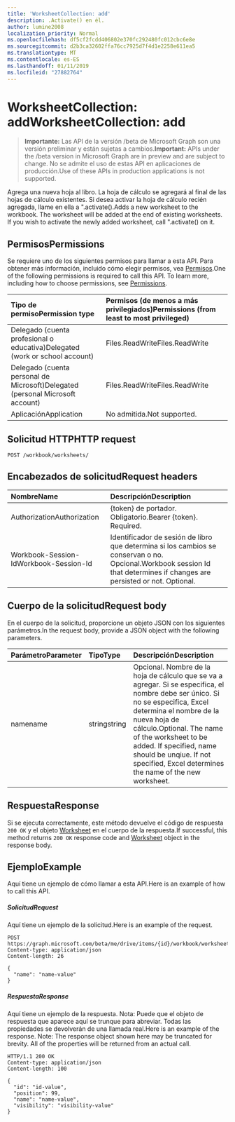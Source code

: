 ```yaml
---
title: 'WorksheetCollection: add'
description: .Activate() en él.
author: lumine2008
localization_priority: Normal
ms.openlocfilehash: df5cf2fcdd406802e370fc292480fc012cbc6e8e
ms.sourcegitcommit: d2b3ca32602ffa76cc7925d7f4d1e2258e611ea5
ms.translationtype: MT
ms.contentlocale: es-ES
ms.lasthandoff: 01/11/2019
ms.locfileid: "27882764"
---
```

# <a name="worksheetcollection-add"></a><span data-ttu-id="e3d97-103">WorksheetCollection: add</span><span class="sxs-lookup"><span data-stu-id="e3d97-103">WorksheetCollection: add</span></span>

> <span data-ttu-id="e3d97-104">**Importante:** Las API de la versión /beta de Microsoft Graph son una versión preliminar y están sujetas a cambios.</span><span class="sxs-lookup"><span data-stu-id="e3d97-104">**Important:** APIs under the /beta version in Microsoft Graph are in preview and are subject to change.</span></span> <span data-ttu-id="e3d97-105">No se admite el uso de estas API en aplicaciones de producción.</span><span class="sxs-lookup"><span data-stu-id="e3d97-105">Use of these APIs in production applications is not supported.</span></span>

<span data-ttu-id="e3d97-p102">Agrega una nueva hoja al libro. La hoja de cálculo se agregará al final de las hojas de cálculo existentes. Si desea activar la hoja de cálculo recién agregada, llame en ella a ".activate().</span><span class="sxs-lookup"><span data-stu-id="e3d97-p102">Adds a new worksheet to the workbook. The worksheet will be added at the end of existing worksheets. If you wish to activate the newly added worksheet, call ".activate() on it.</span></span>
## <a name="permissions"></a><span data-ttu-id="e3d97-109">Permisos</span><span class="sxs-lookup"><span data-stu-id="e3d97-109">Permissions</span></span>
<span data-ttu-id="e3d97-p103">Se requiere uno de los siguientes permisos para llamar a esta API. Para obtener más información, incluido cómo elegir permisos, vea [Permisos](/graph/permissions-reference).</span><span class="sxs-lookup"><span data-stu-id="e3d97-p103">One of the following permissions is required to call this API. To learn more, including how to choose permissions, see [Permissions](/graph/permissions-reference).</span></span>

|<span data-ttu-id="e3d97-112">Tipo de permiso</span><span class="sxs-lookup"><span data-stu-id="e3d97-112">Permission type</span></span>      | <span data-ttu-id="e3d97-113">Permisos (de menos a más privilegiados)</span><span class="sxs-lookup"><span data-stu-id="e3d97-113">Permissions (from least to most privileged)</span></span>              |
|:--------------------|:---------------------------------------------------------|
|<span data-ttu-id="e3d97-114">Delegado (cuenta profesional o educativa)</span><span class="sxs-lookup"><span data-stu-id="e3d97-114">Delegated (work or school account)</span></span> | <span data-ttu-id="e3d97-115">Files.ReadWrite</span><span class="sxs-lookup"><span data-stu-id="e3d97-115">Files.ReadWrite</span></span>    |
|<span data-ttu-id="e3d97-116">Delegado (cuenta personal de Microsoft)</span><span class="sxs-lookup"><span data-stu-id="e3d97-116">Delegated (personal Microsoft account)</span></span> | <span data-ttu-id="e3d97-117">Files.ReadWrite</span><span class="sxs-lookup"><span data-stu-id="e3d97-117">Files.ReadWrite</span></span>    |
|<span data-ttu-id="e3d97-118">Aplicación</span><span class="sxs-lookup"><span data-stu-id="e3d97-118">Application</span></span> | <span data-ttu-id="e3d97-119">No admitida.</span><span class="sxs-lookup"><span data-stu-id="e3d97-119">Not supported.</span></span> |

## <a name="http-request"></a><span data-ttu-id="e3d97-120">Solicitud HTTP</span><span class="sxs-lookup"><span data-stu-id="e3d97-120">HTTP request</span></span>
<!-- { "blockType": "ignored" } -->
```http
POST /workbook/worksheets/

```
## <a name="request-headers"></a><span data-ttu-id="e3d97-121">Encabezados de solicitud</span><span class="sxs-lookup"><span data-stu-id="e3d97-121">Request headers</span></span>
| <span data-ttu-id="e3d97-122">Nombre</span><span class="sxs-lookup"><span data-stu-id="e3d97-122">Name</span></span>       | <span data-ttu-id="e3d97-123">Descripción</span><span class="sxs-lookup"><span data-stu-id="e3d97-123">Description</span></span>|
|:---------------|:----------|
| <span data-ttu-id="e3d97-124">Authorization</span><span class="sxs-lookup"><span data-stu-id="e3d97-124">Authorization</span></span>  | <span data-ttu-id="e3d97-p104">{token} de portador. Obligatorio.</span><span class="sxs-lookup"><span data-stu-id="e3d97-p104">Bearer {token}. Required.</span></span> |
| <span data-ttu-id="e3d97-127">Workbook-Session-Id</span><span class="sxs-lookup"><span data-stu-id="e3d97-127">Workbook-Session-Id</span></span>  | <span data-ttu-id="e3d97-p105">Identificador de sesión de libro que determina si los cambios se conservan o no. Opcional.</span><span class="sxs-lookup"><span data-stu-id="e3d97-p105">Workbook session Id that determines if changes are persisted or not. Optional.</span></span>|

## <a name="request-body"></a><span data-ttu-id="e3d97-130">Cuerpo de la solicitud</span><span class="sxs-lookup"><span data-stu-id="e3d97-130">Request body</span></span>
<span data-ttu-id="e3d97-131">En el cuerpo de la solicitud, proporcione un objeto JSON con los siguientes parámetros.</span><span class="sxs-lookup"><span data-stu-id="e3d97-131">In the request body, provide a JSON object with the following parameters.</span></span>

| <span data-ttu-id="e3d97-132">Parámetro</span><span class="sxs-lookup"><span data-stu-id="e3d97-132">Parameter</span></span>    | <span data-ttu-id="e3d97-133">Tipo</span><span class="sxs-lookup"><span data-stu-id="e3d97-133">Type</span></span>   |<span data-ttu-id="e3d97-134">Descripción</span><span class="sxs-lookup"><span data-stu-id="e3d97-134">Description</span></span>|
|:---------------|:--------|:----------|
|<span data-ttu-id="e3d97-135">name</span><span class="sxs-lookup"><span data-stu-id="e3d97-135">name</span></span>|<span data-ttu-id="e3d97-136">string</span><span class="sxs-lookup"><span data-stu-id="e3d97-136">string</span></span>|<span data-ttu-id="e3d97-p106">Opcional. Nombre de la hoja de cálculo que se va a agregar. Si se especifica, el nombre debe ser único. Si no se especifica, Excel determina el nombre de la nueva hoja de cálculo.</span><span class="sxs-lookup"><span data-stu-id="e3d97-p106">Optional. The name of the worksheet to be added. If specified, name should be unqiue. If not specified, Excel determines the name of the new worksheet.</span></span>|

## <a name="response"></a><span data-ttu-id="e3d97-141">Respuesta</span><span class="sxs-lookup"><span data-stu-id="e3d97-141">Response</span></span>

<span data-ttu-id="e3d97-142">Si se ejecuta correctamente, este método devuelve el código de respuesta `200 OK` y el objeto [Worksheet](../resources/worksheet.md) en el cuerpo de la respuesta.</span><span class="sxs-lookup"><span data-stu-id="e3d97-142">If successful, this method returns `200 OK` response code and [Worksheet](../resources/worksheet.md) object in the response body.</span></span>

## <a name="example"></a><span data-ttu-id="e3d97-143">Ejemplo</span><span class="sxs-lookup"><span data-stu-id="e3d97-143">Example</span></span>
<span data-ttu-id="e3d97-144">Aquí tiene un ejemplo de cómo llamar a esta API.</span><span class="sxs-lookup"><span data-stu-id="e3d97-144">Here is an example of how to call this API.</span></span>
##### <a name="request"></a><span data-ttu-id="e3d97-145">Solicitud</span><span class="sxs-lookup"><span data-stu-id="e3d97-145">Request</span></span>
<span data-ttu-id="e3d97-146">Aquí tiene un ejemplo de la solicitud.</span><span class="sxs-lookup"><span data-stu-id="e3d97-146">Here is an example of the request.</span></span>
<!-- {
  "blockType": "request",
  "name": "worksheetcollection_add"
}-->
```http
POST https://graph.microsoft.com/beta/me/drive/items/{id}/workbook/worksheets/add
Content-type: application/json
Content-length: 26

{
  "name": "name-value"
}
```

##### <a name="response"></a><span data-ttu-id="e3d97-147">Respuesta</span><span class="sxs-lookup"><span data-stu-id="e3d97-147">Response</span></span>
<span data-ttu-id="e3d97-p107">Aquí tiene un ejemplo de la respuesta. Nota: Puede que el objeto de respuesta que aparece aquí se trunque para abreviar. Todas las propiedades se devolverán de una llamada real.</span><span class="sxs-lookup"><span data-stu-id="e3d97-p107">Here is an example of the response. Note: The response object shown here may be truncated for brevity. All of the properties will be returned from an actual call.</span></span>
<!-- {
  "blockType": "response",
  "truncated": true,
  "@odata.type": "microsoft.graph.worksheet"
} -->
```http
HTTP/1.1 200 OK
Content-type: application/json
Content-length: 100

{
  "id": "id-value",
  "position": 99,
  "name": "name-value",
  "visibility": "visibility-value"
}
```

<!-- uuid: 8fcb5dbc-d5aa-4681-8e31-b001d5168d79
2015-10-25 14:57:30 UTC -->
<!-- {
  "type": "#page.annotation",
  "description": "WorksheetCollection: add",
  "keywords": "",
  "section": "documentation",
  "tocPath": ""
}-->
